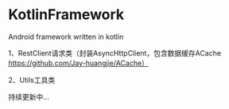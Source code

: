 # KotlinFramework
Android framework written in kotlin

1、RestClient请求类（封装AsyncHttpClient，包含数据缓存ACache https://github.com/Jay-huangjie/ACache）

2、Utils工具类

持续更新中...
